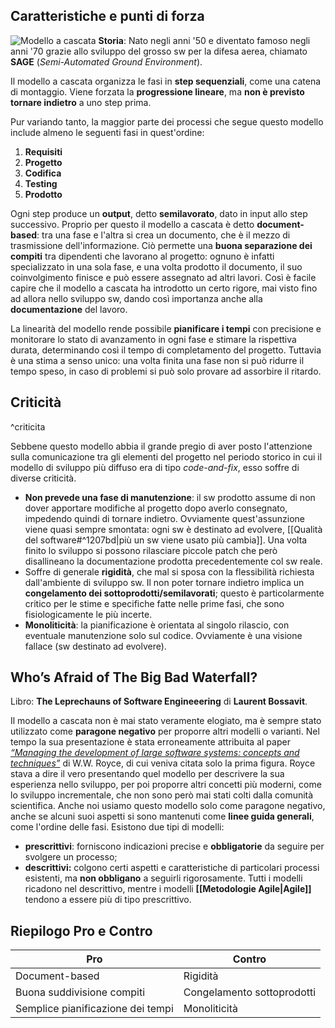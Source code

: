 ## Caratteristiche e punti di forza
![Modello a cascata](https://marcobuster.github.io/sweng/assets/02_waterfall-model.png)
**Storia**: Nato negli anni '50 e diventato famoso negli anni '70 grazie allo sviluppo del grosso sw per la difesa aerea, chiamato **SAGE** (_Semi-Automated Ground Environment_).

Il modello a cascata organizza le fasi in **step sequenziali**, come una catena di montaggio. Viene forzata la **progressione lineare**, ma **non è previsto tornare indietro** a uno step prima.

Pur variando tanto, la maggior parte dei processi che segue questo modello include almeno le seguenti fasi in quest'ordine:
1. **Requisiti**
2. **Progetto**
3. **Codifica**
4. **Testing**
5. **Prodotto**

Ogni step produce un **output**, detto **semilavorato**, dato in input allo step successivo. Proprio per questo il modello a cascata è detto **document-based**: tra una fase e l'altra si crea un documento, che è il mezzo di trasmissione dell'informazione. Ciò permette una **buona separazione dei compiti** tra dipendenti che lavorano al progetto: ognuno è infatti specializzato in una sola fase, e una volta prodotto il documento, il suo coinvolgimento finisce e può essere assegnato ad altri lavori. Così è facile capire che il modello a cascata ha introdotto un certo rigore, mai visto fino ad allora nello sviluppo sw, dando così importanza anche alla **documentazione** del lavoro.

La linearità del modello rende possibile **pianificare i tempi** con precisione e monitorare lo stato di avanzamento in ogni fase e stimare la rispettiva durata, determinando così il tempo di completamento del progetto. Tuttavia è una stima a senso unico: una volta finita una fase non si può ridurre il tempo speso, in caso di problemi si può solo provare ad assorbire il ritardo.
## Criticità
^criticita

Sebbene questo modello abbia il grande pregio di aver posto l'attenzione sulla comunicazione tra gli elementi del progetto nel periodo storico in cui il modello di sviluppo più diffuso era di tipo _code-and-fix_, esso soffre di diverse criticità.
- **Non prevede una fase di manutenzione**: il sw prodotto assume di non dover apportare modifiche al progetto dopo averlo consegnato, impedendo quindi di tornare indietro. Ovviamente quest'assunzione viene quasi sempre smontata: ogni sw è destinato ad evolvere, [[Qualità del software#^1207bd|più un sw viene usato più cambia]]. Una volta finito lo sviluppo si possono rilasciare piccole patch che però disallineano la documentazione prodotta precedentemente col sw reale.
- Soffre di generale **rigidità**, che mal si sposa con la flessibilità richiesta dall'ambiente di sviluppo sw. Il non poter tornare indietro implica un **congelamento dei sottoprodotti/semilavorati**; questo è particolarmente critico per le stime e specifiche fatte nelle prime fasi, che sono fisiologicamente le più incerte.
- **Monoliticità**: la pianificazione è orientata al singolo rilascio, con eventuale manutenzione solo sul codice. Ovviamente è una visione fallace (sw destinato ad evolvere).

## Who’s Afraid of The Big Bad Waterfall?
Libro: **The Leprechauns of Software Engineeering** di **Laurent Bossavit**.

Il modello a cascata non è mai stato veramente elogiato, ma è sempre stato utilizzato come **paragone negativo** per proporre altri modelli o varianti. Nel tempo la sua presentazione è stata erroneamente attribuita al paper [_“Managing the development of large software systems: concepts and techniques”_](https://dl.acm.org/doi/10.5555/41765.41801) di W.W. Royce, di cui veniva citata solo la prima figura. Royce stava a dire il vero presentando quel modello per descrivere la sua esperienza nello sviluppo, per poi proporre altri concetti più moderni, come lo sviluppo incrementale, che non sono però mai stati colti dalla comunità scientifica.
Anche noi usiamo questo modello solo come paragone negativo, anche se alcuni suoi aspetti si sono mantenuti come **linee guida generali**, come l'ordine delle fasi.
Esistono due tipi di modelli:
- **prescrittivi**: forniscono indicazioni precise e **obbligatorie** da seguire per svolgere un processo;
- **descrittivi:** colgono certi aspetti e caratteristiche di particolari processi esistenti, ma **non obbligano** a seguirli rigorosamente.
Tutti i modelli ricadono nel descrittivo, mentre i modelli **[[Metodologie Agile|Agile]]** tendono a essere più di tipo prescrittivo.

## Riepilogo Pro e Contro

| Pro                               | Contro                     |
| --------------------------------- | -------------------------- |
| Document-based                    | Rigidità                   |
| Buona suddivisione compiti        | Congelamento sottoprodotti |
| Semplice pianificazione dei tempi | Monoliticità               |
